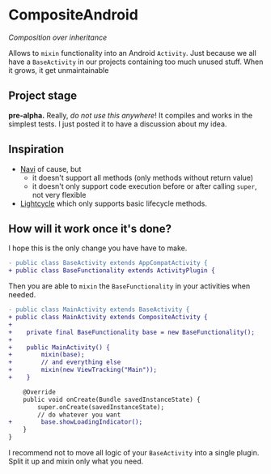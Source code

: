 # CompositeAndroid

*Composition over inheritance*

Allows to `mixin` functionality into an Android `Activity`. Just because we all have a `BaseActivity` in our projects containing too much unused stuff. When it grows, it get unmaintainable


## Project stage

**pre-alpha.** Really, *do not use this anywhere*! It compiles and works in the simplest tests. I just posted it to have a discussion about my idea.


## Inspiration

- [Navi](https://github.com/trello/navi) of cause, but
    - it doesn't support all methods (only methods without return value)
    - it doesn't only support code execution before or after calling `super`, not very flexible
- [Lightcycle](https://github.com/soundcloud/lightcycle) which only supports basic lifecycle methods.


## How will it work once it's done?

I hope this is the only change you have have to make.
```diff
- public class BaseActivity extends AppCompatActivity {
+ public class BaseFunctionality extends ActivityPlugin {
```

Then you are able to `mixin` the `BaseFunctionality` in your activities when needed.

```diff
- public class MainActivity extends BaseActivity {
+ public class MainActivity extends CompositeActivity {
+
+    private final BaseFunctionality base = new BaseFunctionality();
+ 
+    public MainActivity() {
+        mixin(base);
+        // and everything else
+        mixin(new ViewTracking("Main"));
+    }

    @Override
    public void onCreate(Bundle savedInstanceState) {
        super.onCreate(savedInstanceState);
        // do whatever you want
+        base.showLoadingIndicator();
    }
}
```

I recommend not to move all logic of your `BaseActivity` into a single plugin. Split it up and mixin only what you need.  


